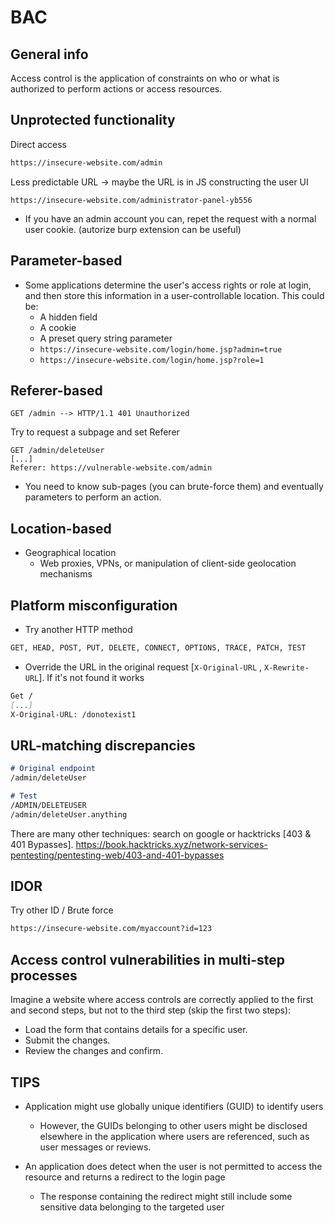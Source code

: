 # BAC

## General info

Access control is the application of constraints on who or what is authorized to perform actions or access resources.

## Unprotected functionality

Direct access

```markdown
https://insecure-website.com/admin
```

Less predictable URL -> maybe the URL is in JS constructing the user UI

```
https://insecure-website.com/administrator-panel-yb556
```

* If you have an admin account you can, repet the request with a normal user cookie. (autorize burp extension can be useful)

## Parameter-based

* Some applications determine the user's access rights or role at login, and then store this information in a user-controllable location. This could be:
  * A hidden field
  * A cookie
  * A preset query string parameter
  * `https://insecure-website.com/login/home.jsp?admin=true`
  * `https://insecure-website.com/login/home.jsp?role=1`

## Referer-based

```
GET /admin --> HTTP/1.1 401 Unauthorized
```

Try to request a subpage and set Referer

```
GET /admin/deleteUser
[...]
Referer: https://vulnerable-website.com/admin 
```

* You need to know sub-pages (you can brute-force them) and eventually parameters to perform an action.

## Location-based

* Geographical location
  * Web proxies, VPNs, or manipulation of client-side geolocation mechanisms

## Platform misconfiguration

* Try another HTTP method

```markdown
GET, HEAD, POST, PUT, DELETE, CONNECT, OPTIONS, TRACE, PATCH, TEST
```

* Override the URL in the original request \[`X-Original-URL` , `X-Rewrite-URL`]. If it's not found it works

```markdown
Get /
[...]
X-Original-URL: /donotexist1
```

## URL-matching discrepancies

```markdown
# Original endpoint
/admin/deleteUser

# Test
/ADMIN/DELETEUSER
/admin/deleteUser.anything
```

There are many other techniques: search on google or hacktricks \[403 & 401 Bypasses]. https://book.hacktricks.xyz/network-services-pentesting/pentesting-web/403-and-401-bypasses

## IDOR

Try other ID / Brute force

```markdown
https://insecure-website.com/myaccount?id=123
```

## Access control vulnerabilities in multi-step processes

Imagine a website where access controls are correctly applied to the first and second steps, but not to the third step (skip the first two steps):

* Load the form that contains details for a specific user.
* Submit the changes.
* Review the changes and confirm.

## TIPS

*   Application might use globally unique identifiers (GUID) to identify users

    * However, the GUIDs belonging to other users might be disclosed elsewhere in the application where users are referenced, such as user messages or reviews.


* An application does detect when the user is not permitted to access the resource and returns a redirect to the login page
  * The response containing the redirect might still include some sensitive data belonging to the targeted user
